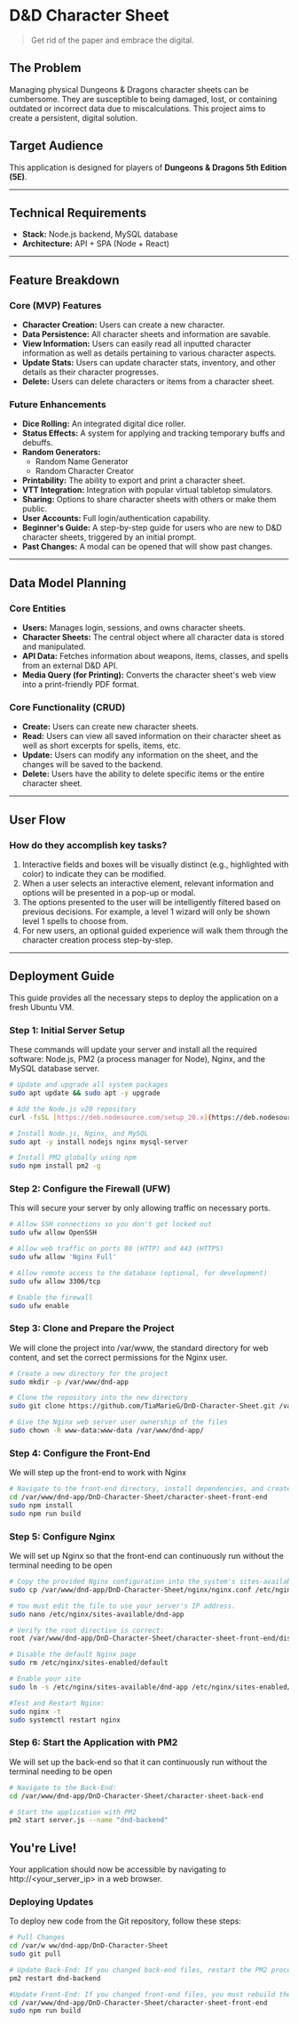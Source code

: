 # D&D Character Sheet

> Get rid of the paper and embrace the digital.

## The Problem

Managing physical Dungeons & Dragons character sheets can be cumbersome. They are susceptible to being damaged, lost, or containing outdated or incorrect data due to miscalculations. This project aims to create a persistent, digital solution.

## Target Audience

This application is designed for players of **Dungeons & Dragons 5th Edition (5E)**.

---

## Technical Requirements

* **Stack:** Node.js backend, MySQL database
* **Architecture:** API + SPA (Node + React)

---

## Feature Breakdown

### Core (MVP) Features

* **Character Creation:** Users can create a new character.
* **Data Persistence:** All character sheets and information are savable.
* **View Information:** Users can easily read all inputted character information as well as details pertaining to various character aspects.
* **Update Stats:** Users can update character stats, inventory, and other details as their character progresses.
* **Delete:** Users can delete characters or items from a character sheet.

### Future Enhancements

* **Dice Rolling:** An integrated digital dice roller.
* **Status Effects:** A system for applying and tracking temporary buffs and debuffs.
* **Random Generators:**
    * Random Name Generator
    * Random Character Creator
* **Printability:** The ability to export and print a character sheet.
* **VTT Integration:** Integration with popular virtual tabletop simulators.
* **Sharing:** Options to share character sheets with others or make them public.
* **User Accounts:** Full login/authentication capability.
* **Beginner's Guide:** A step-by-step guide for users who are new to D&D character sheets, triggered by an initial prompt.
* **Past Changes:** A modal can be opened that will show past changes.

---

## Data Model Planning

### Core Entities

* **Users:** Manages login, sessions, and owns character sheets.
* **Character Sheets:** The central object where all character data is stored and manipulated.
* **API Data:** Fetches information about weapons, items, classes, and spells from an external D&D API.
* **Media Query (for Printing):** Converts the character sheet's web view into a print-friendly PDF format.

### Core Functionality (CRUD)

* **Create:** Users can create new character sheets.
* **Read:** Users can view all saved information on their character sheet as well as short excerpts for spells, items, etc.
* **Update:** Users can modify any information on the sheet, and the changes will be saved to the backend.
* **Delete:** Users have the ability to delete specific items or the entire character sheet.

---

## User Flow

### How do they accomplish key tasks?

1.  Interactive fields and boxes will be visually distinct (e.g., highlighted with color) to indicate they can be modified.
2.  When a user selects an interactive element, relevant information and options will be presented in a pop-up or modal.
3.  The options presented to the user will be intelligently filtered based on previous decisions. For example, a level 1 wizard will only be shown level 1 spells to choose from.
4.  For new users, an optional guided experience will walk them through the character creation process step-by-step.

---

## Deployment Guide

This guide provides all the necessary steps to deploy the application on a fresh Ubuntu VM.

### Step 1: Initial Server Setup

These commands will update your server and install all the required software: Node.js, PM2 (a process manager for Node), Nginx, and the MySQL database server.

```bash
# Update and upgrade all system packages
sudo apt update && sudo apt -y upgrade

# Add the Node.js v20 repository
curl -fsSL [https://deb.nodesource.com/setup_20.x](https://deb.nodesource.com/setup_20.x) | sudo -E bash -

# Install Node.js, Nginx, and MySQL
sudo apt -y install nodejs nginx mysql-server

# Install PM2 globally using npm
sudo npm install pm2 -g
```

### Step 2: Configure the Firewall (UFW)

This will secure your server by only allowing traffic on necessary ports.

```bash
# Allow SSH connections so you don't get locked out
sudo ufw allow OpenSSH

# Allow web traffic on ports 80 (HTTP) and 443 (HTTPS)
sudo ufw allow 'Nginx Full'

# Allow remote access to the database (optional, for development)
sudo ufw allow 3306/tcp

# Enable the firewall
sudo ufw enable
```

### Step 3: Clone and Prepare the Project

We will clone the project into /var/www, the standard directory for web content, and set the correct permissions for the Nginx user.

```bash
# Create a new directory for the project
sudo mkdir -p /var/www/dnd-app

# Clone the repository into the new directory
sudo git clone https://github.com/TiaMarieG/DnD-Character-Sheet.git /var/www/dnd-app/DnD-Character-Sheet

# Give the Nginx web server user ownership of the files
sudo chown -R www-data:www-data /var/www/dnd-app/
```

### Step 4: Configure the Front-End

We will step up the front-end to work with Nginx

```bash
# Navigate to the front-end directory, install dependencies, and create the static production build.
cd /var/www/dnd-app/DnD-Character-Sheet/character-sheet-front-end
sudo npm install
sudo npm run build
```

### Step 5: Configure Nginx

We will set up Nginx so that the front-end can continuously run without the terminal needing to be open

```bash
# Copy the provided Nginx configuration into the system's sites-available directory.
sudo cp /var/www/dnd-app/DnD-Character-Sheet/nginx/nginx.conf /etc/nginx/sites-available/dnd-app

# You must edit the file to use your server's IP address.
sudo nano /etc/nginx/sites-available/dnd-app

# Verify the root directive is correct: 
root /var/www/dnd-app/DnD-Character-Sheet/character-sheet-front-end/dist;

# Disable the default Nginx page
sudo rm /etc/nginx/sites-enabled/default

# Enable your site
sudo ln -s /etc/nginx/sites-available/dnd-app /etc/nginx/sites-enabled/

#Test and Restart Nginx:
sudo nginx -t
sudo systemctl restart nginx
```

### Step 6: Start the Application with PM2

We will set up the back-end so that it can continuously run without the terminal needing to be open

```bash
# Navigate to the Back-End:
cd /var/www/dnd-app/DnD-Character-Sheet/character-sheet-back-end

# Start the application with PM2
pm2 start server.js --name "dnd-backend"
```

## You're Live!

Your application should now be accessible by navigating to http://<your_server_ip> in a web browser.

### Deploying Updates

To deploy new code from the Git repository, follow these steps:

```bash
# Pull Changes
cd /var/w ww/dnd-app/DnD-Character-Sheet
sudo git pull

# Update Back-End: If you changed back-end files, restart the PM2 process.
pm2 restart dnd-backend

#Update Front-End: If you changed front-end files, you must rebuild the dist folder
cd /var/www/dnd-app/DnD-Character-Sheet/character-sheet-front-end
sudo npm run build
```